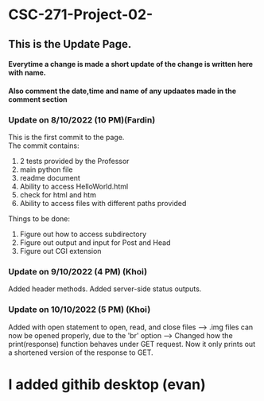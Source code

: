 # CSC-271-Project-02-<br>
## This is the Update Page.<br>
#### Everytime a change is made a short update  of the change is written here with name.<br>
#### Also comment the date,time and name of any updaates made in the comment section<br>

### Update on 8/10/2022 (10 PM)(Fardin)<br>
This is the first commit to the page.<br>
The commit contains:<br> 
1. 2 tests provided by the Professor
2. main python file
3. readme document
4. Ability to access HelloWorld.html
5. check for html and htm
6. Ability to access files with different paths provided

Things to be done:<br>
1. Figure out how to access subdirectory
2. Figure out output and input  for Post and Head
3. Figure out CGI extension

### Update on 9/10/2022 (4 PM) (Khoi)<br>
Added header methods.
Added server-side status outputs.

### Update on 10/10/2022 (5 PM) (Khoi)<br>
Added with open statement to open, read, and close files
--> .img files can now be opened properly, due to the 'br' option
--> Changed how the print(response) function behaves under GET request. Now it only prints out a shortened version of the response to GET.

# I added githib desktop (evan)